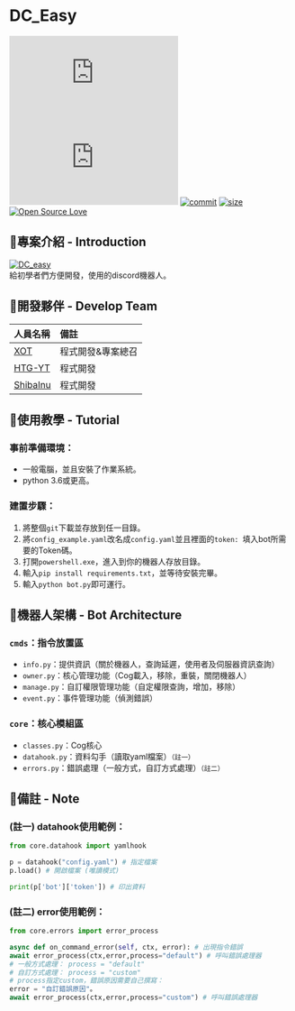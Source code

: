 # DC_Easy

[![python-version](https://img.shields.io/pypi/pyversions/discord.py?style=flat)](https://www.python.org/)
[![discord.py](https://img.shields.io/pypi/v/discord.py)](https://pypi.org/project/discord.py/)
[![commit](https://img.shields.io/github/last-commit/minexo79/DC_Easy)](https://github.com/minexo79/DC_Easy)
[![size](https://img.shields.io/github/repo-size/minexo79/DC_Easy?style=social)](https://github.com/minexo79/DC_Easy)
[![Open Source Love](https://badges.frapsoft.com/os/v1/open-source.svg?v=103)](https://github.com/ellerbrock/open-source-badges/)

## 👾專案介紹 - Introduction
[![DC_easy](./img/logo.png)](https://github.com/minexo79/DC_Easy)  
給初學者們方便開發，使用的discord機器人。 

## 👾開發夥伴 - Develop Team

|人員名稱|備註|
|:-----|:----|
|[XOT](https://github.com/minexo79)|程式開發&專案總召|
|[HTG-YT](https://github.com/HTG-YT)|程式開發|
|[ShibaInu](https://github.com/neo123440)|程式開發|

## 👾使用教學 - Tutorial

### 事前準備環境：

- 一般電腦，並且安裝了作業系統。
- python 3.6或更高。

### 建置步驟：
1. 將整個`git`下載並存放到任一目錄。
2. 將`config_example.yaml`改名成`config.yaml`並且裡面的`token: `填入bot所需要的Token碼。
3. 打開`powershell.exe`，進入到你的機器人存放目錄。
4. 輸入`pip install requirements.txt`，並等待安裝完畢。
5. 輸入`python bot.py`即可運行。

## 👾機器人架構 - Bot Architecture

### `cmds`：指令放置區
- `info.py`：提供資訊（關於機器人，查詢延遲，使用者及伺服器資訊查詢）
- `owner.py`：核心管理功能（Cog載入，移除，重裝，關閉機器人）
- `manage.py`：自訂權限管理功能（自定權限查詢，增加，移除）
- `event.py`：事件管理功能（偵測錯誤）
### `core`：核心模組區
- `classes.py`：Cog核心
- `datahook.py`：資料勾手（讀取yaml檔案）`（註一）`
- `errors.py`：錯誤處理（一般方式，自訂方式處理）`（註二）`


## 👾備註 - Note

### (註一) datahook使用範例：
```py
from core.datahook import yamlhook

p = datahook("config.yaml") # 指定檔案
p.load() # 開啟檔案 (唯讀模式)

print(p['bot']['token']) # 印出資料
```

### (註二) error使用範例：
```py
from core.errors import error_process

async def on_command_error(self, ctx, error): # 出現指令錯誤
await error_process(ctx,error,process="default") # 呼叫錯誤處理器
# 一般方式處理： process = "default"
# 自訂方式處理： process = "custom"
# process指定custom，錯誤原因需要自己撰寫：
error = "自訂錯誤原因"。
await error_process(ctx,error,process="custom") # 呼叫錯誤處理器
```